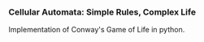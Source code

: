 ### Cellular Automata: Simple Rules, Complex Life

Implementation of Conway's Game of Life in python. 
